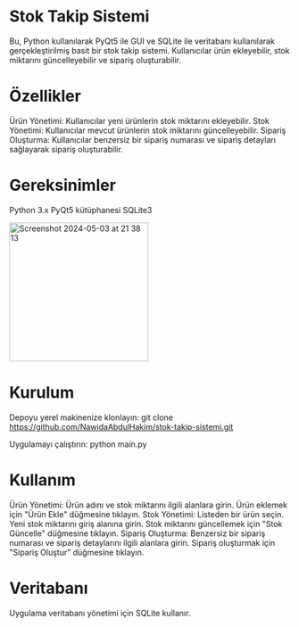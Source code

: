 # Stok Takip Sistemi

Bu, Python kullanılarak PyQt5 ile GUI ve SQLite ile veritabanı kullanılarak gerçekleştirilmiş basit bir stok takip sistemi. Kullanıcılar ürün ekleyebilir, stok miktarını güncelleyebilir ve sipariş oluşturabilir.

# Özellikler

Ürün Yönetimi: Kullanıcılar yeni ürünlerin stok miktarını ekleyebilir.
Stok Yönetimi: Kullanıcılar mevcut ürünlerin stok miktarını güncelleyebilir.
Sipariş Oluşturma: Kullanıcılar benzersiz bir sipariş numarası ve sipariş detayları sağlayarak sipariş oluşturabilir.

# Gereksinimler

Python 3.x
PyQt5 kütüphanesi
SQLite3

<img width="249" alt="Screenshot 2024-05-03 at 21 38 13" src="https://github.com/NawidaAbdulHakim/proje8/assets/162152692/5c0fb65d-0ad0-40e8-a15b-26adbeb6d696">



# Kurulum

Depoyu yerel makinenize klonlayın:
git clone https://github.com/NawidaAbdulHakim/stok-takip-sistemi.git

Uygulamayı çalıştırın:
python main.py

# Kullanım

Ürün Yönetimi:
Ürün adını ve stok miktarını ilgili alanlara girin.
Ürün eklemek için "Ürün Ekle" düğmesine tıklayın.
Stok Yönetimi:
Listeden bir ürün seçin.
Yeni stok miktarını giriş alanına girin.
Stok miktarını güncellemek için "Stok Güncelle" düğmesine tıklayın.
Sipariş Oluşturma:
Benzersiz bir sipariş numarası ve sipariş detaylarını ilgili alanlara girin.
Sipariş oluşturmak için "Sipariş Oluştur" düğmesine tıklayın.

# Veritabanı

Uygulama veritabanı yönetimi için SQLite kullanır.
